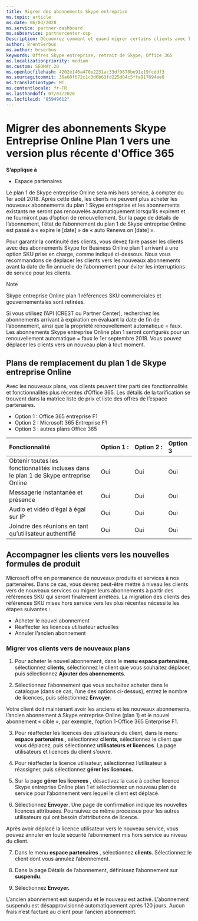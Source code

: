 ```yaml
---
title: Migrer des abonnements Skype entreprise
ms.topic: article
ms.date: 06/03/2020
ms.service: partner-dashboard
ms.subservice: partnercenter-csp
Description: Découvrez comment et quand migrer certains clients avec l’expiration des abonnements Skype for Business Online plan 1 aux nouvelles versions d’Office 365.
author: BrentSerbus
ms.author: brserbus
keywords: Offres Skype entreprise, retrait de Skype, Office 365
ms.localizationpriority: medium
ms.custom: SEOMAY.20
ms.openlocfilehash: 4202e146a470e2231ac33df9878be91e19fcddf3
ms.sourcegitcommit: 36a60f672c1c3d6b63fd225d04c5ffa917694ae0
ms.translationtype: MT
ms.contentlocale: fr-FR
ms.lasthandoff: 07/03/2020
ms.locfileid: "85949612"
---
```

# <a name="migrate-skype-for-business-online-plan-1-subscriptions-to-newer-office-365-versions"></a>Migrer des abonnements Skype Entreprise Online Plan 1 vers une version plus récente d'Office 365

**S’applique à**

- Espace partenaires

Le plan 1 de Skype entreprise Online sera mis hors service, à compter du 1er août 2018. Après cette date, les clients ne peuvent plus acheter les nouveaux abonnements du plan 1 Skype entreprise et les abonnements existants ne seront pas renouvelés automatiquement lorsqu’ils expirent et ne fourniront pas d’option de renouvellement. Sur la page de détails de l’abonnement, l’état de l’abonnement du plan 1 de Skype entreprise Online est passé à « expire le [date] » de « auto Renews on [date] ».  

Pour garantir la continuité des clients, vous devez faire passer les clients avec des abonnements Skype for Business Online plan 1 arrivant à une option SKU prise en charge, comme indiqué ci-dessous. Nous vous recommandons de déplacer les clients vers les nouveaux abonnements avant la date de fin annuelle de l’abonnement pour éviter les interruptions de service pour les clients. 

>[!NOTE]
>Skype entreprise Online plan 1 références SKU commerciales et gouvernementales sont retirées.

Si vous utilisez l’API (CREST ou Partner Center), recherchez les abonnements arrivant à expiration en évaluant la date de fin de l’abonnement, ainsi que la propriété renouvellement automatique = faux. Les abonnements Skype entreprise Online plan 1 seront configurés pour un renouvellement automatique = faux le 1er septembre 2018. Vous pouvez déplacer les clients vers un nouveau plan à tout moment. 

## <a name="skype-for-business-online-plan-1-replacement-plans"></a>Plans de remplacement du plan 1 de Skype entreprise Online

Avec les nouveaux plans, vos clients peuvent tirer parti des fonctionnalités et fonctionnalités plus récentes d’Office 365. Les détails de la tarification se trouvent dans la matrice liste de prix et liste des offres de l’espace partenaires. 

- Option 1 : Office 365 entreprise F1
- Option 2 : Microsoft 365 Entreprise F1
- Option 3 : autres plans Office 365

|**Fonctionnalité**    |**Option 1 :**   |**Option 2 :**   |**Option 3**   |
|:-----------------|:-----------------|:-------------|:------------|
|Obtenir toutes les fonctionnalités incluses dans le plan 1 de Skype entreprise Online|Oui   |Oui   |Oui   |
|Messagerie instantanée et présence |Oui   |Oui   |Oui   |
|Audio et vidéo d’égal à égal sur IP|Oui   |Oui   |Oui   
|Joindre des réunions en tant qu’utilisateur authentifié| Oui   |Oui   |Oui   |

## <a name="transition-customers-to-new-product-plans"></a>Accompagner les clients vers les nouvelles formules de produit

Microsoft offre en permanence de nouveaux produits et services à nos partenaires. Dans ce cas, vous devrez peut-être mettre à niveau les clients vers de nouveaux services ou migrer leurs abonnements à partir des références SKU qui seront finalement arrêtées. La migration des clients des références SKU mises hors service vers les plus récentes nécessite les étapes suivantes :

- Acheter le nouvel abonnement
- Réaffecter les licences utilisateur actuelles
- Annuler l’ancien abonnement

### <a name="migrate-your-customers-to-new-plans"></a>Migrer vos clients vers de nouveaux plans

1. Pour acheter le nouvel abonnement, dans le **menu espace partenaires**, sélectionnez **clients**, sélectionnez le client que vous souhaitez déplacer, puis sélectionnez **Ajouter des abonnements**.

2. Sélectionnez l’abonnement que vous souhaitez acheter dans le catalogue (dans ce cas, l’une des options ci-dessus), entrez le nombre de licences, puis sélectionnez **Envoyer**. 

Votre client doit maintenant avoir les anciens et les nouveaux abonnements, l’ancien abonnement à Skype entreprise Online (plan 1) et le nouvel abonnement « cible », par exemple, l’option 1-Office 365 Enterprise F1.

3. Pour réaffecter les licences des utilisateurs du client, dans le menu **espace partenaires** , sélectionnez **clients**, sélectionnez le client que vous déplacez, puis sélectionnez **utilisateurs et licences**. La page utilisateurs et licences du client s’ouvre.

4. Pour réaffecter la licence utilisateur, sélectionnez l’utilisateur à réassigner, puis sélectionnez **gérer les licences.**

5. Sur la page **gérer les licences** , désactivez la case à cocher licence Skype entreprise Online plan 1 et sélectionnez un nouveau plan de service pour l’abonnement vers lequel le client est déplacé.

6. Sélectionnez **Envoyer**. Une page de confirmation indique les nouvelles licences attribuées. Poursuivez ce même processus pour les autres utilisateurs qui ont besoin d’attributions de licence.

Après avoir déplacé la licence utilisateur vers le nouveau service, vous pouvez annuler en toute sécurité l’abonnement mis hors service au niveau du client.

7. Dans le menu **espace partenaires** , sélectionnez **clients**. Sélectionnez le client dont vous annulez l’abonnement.

8. Dans la page Détails de l’abonnement, définissez l’abonnement sur **suspendu**.

9. Sélectionnez **Envoyer.**

L’ancien abonnement est suspendu et le nouveau est activé. L’abonnement suspendu est désapprovisionné automatiquement après 120 jours. Aucun frais n’est facturé au client pour l’ancien abonnement.

